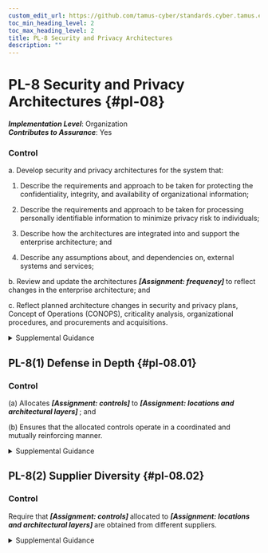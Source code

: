 ```yaml
---
custom_edit_url: https://github.com/tamus-cyber/standards.cyber.tamus.edu/tree/main/static/content/tamus.edu/TAMUS_profile.xml
toc_min_heading_level: 2
toc_max_heading_level: 2
title: PL-8 Security and Privacy Architectures
description: ""
---
```


# PL-8 Security and Privacy Architectures {#pl-08}

_**Implementation Level**_: Organization\
_**Contributes to Assurance**_: Yes

### Control

a. Develop security and privacy architectures for the system that:

1. Describe the requirements and approach to be taken for protecting the confidentiality, integrity, and availability of organizational information;

2. Describe the requirements and approach to be taken for processing personally identifiable information to minimize privacy risk to individuals;

3. Describe how the architectures are integrated into and support the enterprise architecture; and

4. Describe any assumptions about, and dependencies on, external systems and services;

b. Review and update the architectures <strong> <em>[Assignment: frequency]</em> </strong> to reflect changes in the enterprise architecture; and

c. Reflect planned architecture changes in security and privacy plans, Concept of Operations (CONOPS), criticality analysis, organizational procedures, and procurements and acquisitions.

<details>
  <summary>Supplemental Guidance</summary>

The security and privacy architectures at the system level are consistent with the organization-wide security and privacy architectures described in <a xmlns="http://csrc.nist.gov/ns/oscal/1.0" href="#pm-7">PM-7</a> , which are integral to and developed as part of the enterprise architecture. The architectures include an architectural description, the allocation of security and privacy functionality (including controls), security- and privacy-related information for external interfaces, information being exchanged across the interfaces, and the protection mechanisms associated with each interface. The architectures can also include other information, such as user roles and the access privileges assigned to each role; security and privacy requirements; types of information processed, stored, and transmitted by the system; supply chain risk management requirements; restoration priorities of information and system services; and other protection needs.

</details>

## PL-8(1) Defense in Depth {#pl-08.01}

### Control

(a) Allocates <strong> <em>[Assignment: controls]</em> </strong> to <strong> <em>[Assignment: locations and architectural layers]</em> </strong> ; and

(b) Ensures that the allocated controls operate in a coordinated and mutually reinforcing manner.

<details>
  <summary>Supplemental Guidance</summary>

Organizations strategically allocate security and privacy controls in the security and privacy architectures so that adversaries must overcome multiple controls to achieve their objective. Requiring adversaries to defeat multiple controls makes it more difficult to attack information resources by increasing the work factor of the adversary; it also increases the likelihood of detection. The coordination of allocated controls is essential to ensure that an attack that involves one control does not create adverse, unintended consequences by interfering with other controls. Unintended consequences can include system lockout and cascading alarms. The placement of controls in systems and organizations is an important activity that requires thoughtful analysis. The value of organizational assets is an important consideration in providing additional layering. Defense-in-depth architectural approaches include modularity and layering (see <a xmlns="http://csrc.nist.gov/ns/oscal/1.0" href="#sa-8.3">SA-8(3)</a> ), separation of system and user functionality (see <a xmlns="http://csrc.nist.gov/ns/oscal/1.0" href="#sc-2">SC-2</a> ), and security function isolation (see <a xmlns="http://csrc.nist.gov/ns/oscal/1.0" href="#sc-3">SC-3</a>).

</details>

## PL-8(2) Supplier Diversity {#pl-08.02}

### Control

Require that <strong> <em>[Assignment: controls]</em> </strong> allocated to <strong> <em>[Assignment: locations and architectural layers]</em> </strong> are obtained from different suppliers.

<details>
  <summary>Supplemental Guidance</summary>

Information technology products have different strengths and weaknesses. Providing a broad spectrum of products complements the individual offerings. For example, vendors offering malicious code protection typically update their products at different times, often developing solutions for known viruses, Trojans, or worms based on their priorities and development schedules. By deploying different products at different locations, there is an increased likelihood that at least one of the products will detect the malicious code. With respect to privacy, vendors may offer products that track personally identifiable information in systems. Products may use different tracking methods. Using multiple products may result in more assurance that personally identifiable information is inventoried.

</details>

